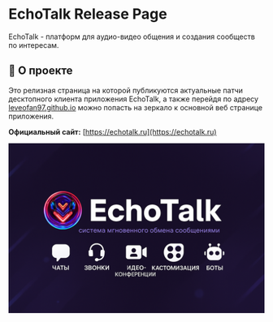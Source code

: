 # EchoTalk Release Page

EchoTalk - платформ для аудио-видео общения и создания сообществ по интересам.

## 📌 О проекте

Это релизная страница на которой публикуются актуальные патчи десктопного клиента приложения EchoTalk, а также перейдя по адресу [leveofan97.github.io](https://leveofan97.github.io/) можно попасть на зеркало к основной веб странице приложения.

**Официальный сайт:** [https://echotalk.ru](https://echotalk.ru)

![Preview](previewImage.png "Title")



